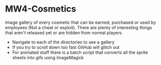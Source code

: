 # MW4-Cosmetics
Image gallery of every cosmetic that can be earned, purchased or used by employees (Not a cheat or exploit). There are plenty of interesting things that aren't released yet or are hidden from normal players.
* Navigate to each of the directories to see a gallery
* If you try to scroll down too fast GitHub will glitch out
* For animated stuff there is a batch script that converts all the sprite sheets into gifs using ImageMagick
